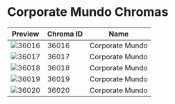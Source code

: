 # Corporate Mundo Chromas



| Preview | Chroma ID | Name |
|---------|-----------|------|
| ![36016](https://raw.communitydragon.org/latest/plugins/rcp-be-lol-game-data/global/default/v1/champion-chroma-images/36/36016.png) | 36016 | Corporate Mundo |
| ![36017](https://raw.communitydragon.org/latest/plugins/rcp-be-lol-game-data/global/default/v1/champion-chroma-images/36/36017.png) | 36017 | Corporate Mundo |
| ![36018](https://raw.communitydragon.org/latest/plugins/rcp-be-lol-game-data/global/default/v1/champion-chroma-images/36/36018.png) | 36018 | Corporate Mundo |
| ![36019](https://raw.communitydragon.org/latest/plugins/rcp-be-lol-game-data/global/default/v1/champion-chroma-images/36/36019.png) | 36019 | Corporate Mundo |
| ![36020](https://raw.communitydragon.org/latest/plugins/rcp-be-lol-game-data/global/default/v1/champion-chroma-images/36/36020.png) | 36020 | Corporate Mundo |